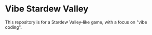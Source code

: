 # Vibe Stardew Valley

This repository is for a Stardew Valley-like game, with a focus on "vibe coding".
